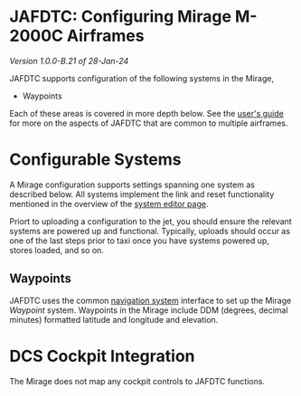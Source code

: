 # JAFDTC: Configuring Mirage M-2000C Airframes

*Version 1.0.0-B.21 of 28-Jan-24*

JAFDTC supports configuration of the following systems in the Mirage,

* Waypoints

Each of these areas is covered in more depth below. See the
[user's guide](https://github.com/51st-Vfw/JAFDTC/tree/master/doc)
for more on the aspects of JAFDTC that are common to multiple airframes.

# Configurable Systems

A Mirage configuration supports settings spanning one system as described below. All systems
implement the link and reset functionality mentioned in the overview of the
[system editor page](https://github.com/51st-Vfw/JAFDTC/tree/master/doc/README.md#system-editor-page).

Priort to uploading a configuration to the jet, you should ensure the relevant systems are
powered up and functional. Typically, uploads should occur as one of the last steps prior to
taxi once you have systems powered up, stores loaded, and so on.

## Waypoints

JAFDTC uses the common
[navigation system](https://github.com/51st-Vfw/JAFDTC/tree/master/doc/README.md#navigation-system-editors)
interface to set up the Mirage *Waypoint* system. Waypoints in the Mirage include DDM (degrees,
decimal minutes) formatted latitude and longitude and elevation.

# DCS Cockpit Integration

The Mirage does not map any cockpit controls to JAFDTC functions.